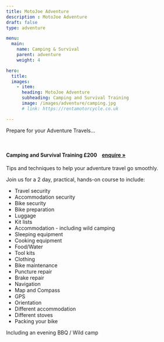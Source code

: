 ```yaml
---
title: MotoJoe Adventure
description : MotoJoe Adventure
draft: false
type: adventure

menu:
  main:
    name: Camping & Survival
    parent: adventure
    weight: 4

hero:
  title: 
  images: 
    - item:
      heading: MotoJoe Adventure
      subheading: Camping and Survival Training
      image: /images/adventure/camping.jpg
      # link: https://rentamotorcycle.co.uk

---
```

<div class="">
    <div class="row">
        <div class="col">
            <p class="lead text-center">
                Prepare for your Adventure Travels...
            </p>
        </div>
    </div>
    <br/>
    <!-- <hr class="featurette-divider"> -->
    <div class="card">
        <h4 class="card-header d-flex justify-content-between align-items-center">
            Camping and Survival Training
            <span>£200&nbsp;&nbsp;&nbsp;&nbsp;<a class="btn btn-main-sm" href="mailto:adventure@motojoe.co.uk">enquire »</a></span>
        </h4>
        <div class="card-body">
            <p class="lead mb-4">Tips and techniques to help your adventure travel go smoothly.</p>
            <p>Join us for a 2 day, practical, hands-on course to include:</p>
            <ul>
                <li>Travel security</li>
                <li>Accommodation security</li>
                <li>Bike security</li>
                <li>Bike preparation</li>
                <li>Luggage</li>
                <li>Kit lists</li>
                <li>Accommodation - including wild camping</li>
                <li>Sleeping equipment</li>
                <li>Cooking equipment</li>
                <li>Food/Water</li>
                <li>Tool kits</li>
                <li>Clothing</li>
                <li>Bike maintenance</li>
                <li>Puncture repair</li>
                <li>Brake repair</li>
                <li>Navigation</li>
                <li>Map and Compass</li>
                <li>GPS</li>
                <li>Orientation</li>
                <li>Different accommodation</li>
                <li>Different stoves</li>
                <li>Packing your bike</li>
            </ul>
            <p>Including an evening BBQ / Wild camp</p>
        </div>
    </div>
</div>
    